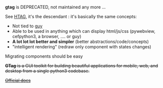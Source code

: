 **gtag** is DEPRECATED, not maintained any more ...

See [HTAG](https://pypi.org/project/htag/), it's the descendant : it's basically the same concepts:
 * Not tied to [guy](https://github.com/manatlan/guy)
 * Able to be used in anything which can display html/js/css (pywebview, cefpython3, a browser, .... or guy)
 * **A lot lot lot better and simpler** (better abstractions/code/concepts)
 * "intelligent rendering" (redraw only component with states changes)

Migrating components should be easy


~~**GTag** is a GUI toolkit for building beautiful applications for mobile, web, and desktop from a single python3 codebase.~~

~~[Official docs](https://manatlan.github.io/gtag/)~~
